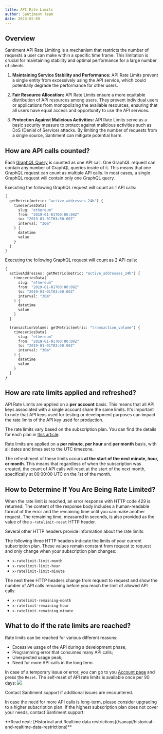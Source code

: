 ```yaml
---
title: API Rate Limits
author: Santiment Team
date: 2023-05-09
---
```


## Overview

Santiment API Rate Limiting is a mechanism that restricts the number of
requests a user can make within a specific time frame. This limitation is
crucial for maintaining stability and optimal performance for a large number of
clients. 

1. **Maintaining Service Stability and Performance:** API Rate Limits prevent a
   single entity from excessively using the API service, which could
   potentially degrade the performance for other users.

2. **Fair Resource Allocation:** API Rate Limits ensure a more equitable
   distribution of API resources among users. They prevent individual users or
   applications from monopolizing the available resources, ensuring that all
   users have equal access and opportunity to use the API services.

3. **Protection Against Malicious Activities:** API Rate Limits serve as a
   basic security measure to protect against malicious activities such as DoS
   (Denial of Service) attacks. By limiting the number of requests from a
   single source, Santiment can mitigate potential harm.

## How are API calls counted?

Each [GraphQL Query](https://academy.santiment.net/glossary/#query) is counted
as one API call. One GraphQL request can contain any number of GraphQL queries
inside of it. This means that one GraphQL request can count as multiple API
calls. In most cases, a single GraphQL request will contain only one GraphQL
query.

Executing the following GraphQL request will count as 1 API calls:
```graphql
{
  getMetric(metric: "active_addresses_24h") {
    timeseriesData(
      slug: "ethereum"
      from: "2019-01-01T00:00:00Z"
      to: "2019-01-01T03:00:00Z"
      interval: "30m"
    ) {
      datetime
      value
    }
  }
}
```

Executing the following GraphQL request will count as 2 API calls:

```graphql
{
  activeAddresses: getMetric(metric: "active_addresses_24h") {
    timeseriesData(
      slug: "ethereum"
      from: "2019-01-01T00:00:00Z"
      to: "2019-01-01T03:00:00Z"
      interval: "30m"
    ) {
      datetime
      value
    }
  }

  transactionVolume: getMetric(metric: "transaction_volume") {
    timeseriesData(
      slug: "ethereum"
      from: "2019-01-01T00:00:00Z"
      to: "2019-01-01T03:00:00Z"
      interval: "30m"
    ) {
      datetime
      value
    }
  }
}
```

## How are rate limits applied and refreshed?

API Rate Limits are applied on a **per account** basis. This means that all API
keys associated with a single account share the same limits. It's important to
note that API keys used for testing or development purposes can impact the rate
limits of the API key used for production. 

The rate limits vary based on the subscription plan. You can find the details
for each plan in [this article](products-and-plans/sanapi-plans). 

Rate limits are applied on a **per minute**, **per hour** and **per month**
basis, with all dates and times set to the UTC timezone. 

The refreshment of these limits occurs **at the start of the next minute, hour,
or month**. This means that regardless of when the subscription was created,
the count of API calls will reset at the start of the next month, specifically
at 00:00:00 UTC on the 1st of the month. 

## How to Determine If You Are Being Rate Limited?

When the rate limit is reached, an error response with HTTP code 429 is
returned. The content of the response body includes a human-readable format of
the error and the remaining time until you can make another request. The
remaining time, measured in seconds, is also provided as the value of the
`x-ratelimit-reset` HTTP header.

Several other HTTP headers provide information about the rate limits:

The following three HTTP headers indicate the limits of your current
subscription plan. These values remain constant from request to request and
only change when your subscription plan changes:

- `x-ratelimit-limit-month`
- `x-ratelimit-limit-hour`
- `x-ratelimit-limit-minute`

The next three HTTP headers change from request to request and show the number
of API calls remaining before you reach the limit of allowed API calls:

- `x-ratelimit-remaining-month`
- `x-ratelimit-remaining-hour`
- `x-ratelimit-remaining-minute`

## What to do if the rate limits are reached?

Rate limits can be reached for various different reasons:
- Excessive usage of the API during a development phase;
- Programming error that consumes many API calls;
- Unexpected usage peak;
- Need for more API calls in the long term.

In case of a temporary issue or error, you can go to you [Account page](https://app.santiment.net/account#api-keys)
and press the `Reset`. The self-reset of API rate limits is available once per 90 days:
![](../reset_api_rate_limits.png)

Contact Santiment support if additional issues are encountered.

In case the need for more API calls is long-term, please consider upgrading to a higher subscription plan.
If the highest subscription plan does not cover your needs, contact Santiment support.


<Notebox type="none">
**Read next: [Historical and Realtime data restrictions](/sanapi/historical-and-realtime-data-restrictions)**
</Notebox>
